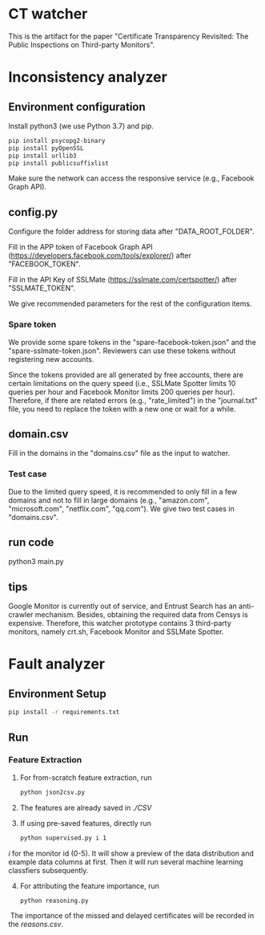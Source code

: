 # CT watcher
This is the artifact for the paper "Certificate Transparency Revisited: The Public Inspections on Third-party Monitors".

# Inconsistency analyzer

## Environment configuration

Install python3 (we use Python 3.7) and pip. 

```bash
pip install psycopg2-binary
pip install pyOpenSSL
pip install urllib3
pip install publicsuffixlist
```

Make sure the network can access the responsive service (e.g., Facebook Graph API).

## config.py

Configure the folder address for storing data after "DATA_ROOT_FOLDER".

Fill in the APP token of Facebook Graph API (https://developers.facebook.com/tools/explorer/) after "FACEBOOK_TOKEN".

Fill in the API Key of SSLMate (https://sslmate.com/certspotter/) after "SSLMATE_TOKEN".

We give recommended parameters for the rest of the configuration items.

### Spare token

We provide some spare tokens in the "spare-facebook-token.json" and the "spare-sslmate-token.json". Reviewers can use these tokens without registering new accounts.

Since the tokens provided are all generated by free accounts, there are certain limitations on the query speed (i.e., SSLMate Spotter limits 10 queries per hour and Facebook Monitor limits 200 queries per hour). Therefore, if there are related errors (e.g., "rate_limited") in the "journal.txt" file, you need to replace the token with a new one or wait for a while.

## domain.csv

Fill in the domains in the "domains.csv" file as the input to watcher.

### Test case

Due to the limited query speed, it is recommended to only fill in a few domains and not to fill in large domains (e.g., "amazon.com", "microsoft.com", "netflix.com", "qq.com"). We give two test cases in "domains.csv".

## run code

python3 main.py

## tips

Google Monitor is currently out of service, and Entrust Search has an anti-crawler mechanism. Besides, obtaining the required data from Censys is expensive.
Therefore, this watcher prototype contains 3 third-party monitors, namely crt.sh, Facebook Monitor and SSLMate Spotter. 

# Fault analyzer

## Environment Setup

```bash
pip install -r requirements.txt
```

## Run

### Feature Extraction

1. For from-scratch feature extraction, run 

   ```bash
   python json2csv.py
   ```

2. The features are already saved in *./CSV*

3. If using pre-saved features, directly run

   ```bash
   python supervised.py i 1
   ```

*i* for the monitor id (0-5). It will show a preview of the data distribution and example data columns at first. Then it will run several machine learning classfiers subsequently.

4. For attributing the feature importance, run

   ```bash
   python reasoning.py
   ```

​	The importance of the missed and delayed certificates will be recorded in the *reasons.csv*.
